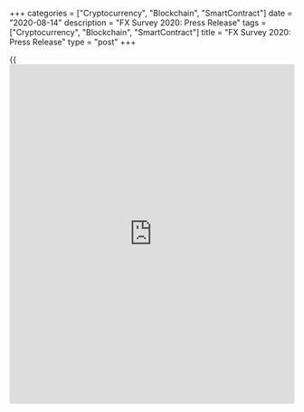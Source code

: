+++
categories = ["Cryptocurrency", "Blockchain", "SmartContract"]
date = "2020-08-14"
description = "FX Survey 2020: Press Release"
tags = ["Cryptocurrency", "Blockchain", "SmartContract"]
title = "FX Survey 2020: Press Release"
type = "post"
+++

{{<iframe id="large-banner" src="https://www.bounty.group/#slide=10.0" width="100%" height="600" scrolling="no" style="border: 0px solid rgb(216, 221, 230); border-radius: 3px;">}}

#  FX Survey 2020: Press Release

COPYING AND DISTRIBUTING ARE PROHIBITED WITHOUT PERMISSION OF THE
PUBLISHER: [ SContreras@Euromoney.com][1]

By:  Published on:  Thursday, June 25, 2020

Euromoney magazine has released the results of its 42nd annual foreign
exchange survey, the most comprehensive quantitative and qualitative
annual study available on the FX markets.

  

**

## Euromoney FX Survey 2020 results released

**

Euromoney magazine has released the results of its 42nd annual foreign
exchange survey, the most comprehensive quantitative and qualitative
annual study available on the FX markets.

  

Among the key findings:

  * JPMorgan retains the top volume [ranking](https://www.playgroundfx.com/blog/crypto-exchange-ranking/) for the third consecutive year.
  * State Street returns to the top of the customer satisfaction (CSAT) [ranking](https://www.playgroundfx.com/blog/crypto-exchange-ranking/)s.
  * Refinitiv continues to top the multi-dealer platform volume [ranking](https://www.playgroundfx.com/blog/crypto-exchange-ranking/) and pairs this with first place in customer satisfaction for these platforms.
  * A brand-new category in the CSAT [ranking](https://www.playgroundfx.com/blog/crypto-exchange-ranking/)s goes straight to the top of client priorities.
  * Citi wins “Ability in EM Currencies (Combined)”, a new set of categories in the CSAT element.

  

Detailed information:

Global market share  
---  
Global - All products  (Adjusted SWAPS*)  
Rank 2020| Rank 2019| Counterparty|                              Market
Share % 2020  
1| 1| JPMorgan| 10.78%  
2| 5| UBS| 8.13%  
3| 4| XTX Markets| 7.58%  
4| 2| Deutsche Bank| 7.38%  
5| 3| Citi| 5.50%  
6| 8| HSBC| 5.33%  
7| 11| Jump Trading| 5.23%  
8| 10| Goldman Sachs| 4.62%  
9| 6| State Street| 4.61%  
10| 9| Bank of America| 4.50%  
  
 **  
About the FX Survey**

The Euromoney Foreign Exchange Survey is the most comprehensive
quantitative and qualitative annual study available on the FX markets.
The 2020 Euromoney FX Survey was the 42nd annual survey of liquidity
consumption within the global FX markets conducted by Euromoney. In the
2020 survey, Euromoney received 1,596 valid responses from consumers of
FX liquidity, representing total FX consumption of $104.2 trillion in
the [calendar](https://www.fintechee.com/web-trader/) year 2019.

Total response excluding short-dated swaps was 1,585, representing total
FX consumption of $80.53 trillion*.

Only subscribers have full access to the results. If you are not yet a
subscriber, but wish to access the results from the day of release,
subscribe online now or call our subscription hotline on +44 207 779
8999.

  

 **FX Survey [contact](https://www.playgroundfx.com/contact/)s**

 **For questions related to the survey:**

Mark Lilley, Head of Insight

mark.lilley@euromoneyplc.com

+34 915 946 046

  

 **Vivian Grossi, Survey Engagement Manager**

Vivian.Grossi@euromoneyplc.com

+44 (0) 207 779 8366

  

**To access the detailed [ranking](https://www.playgroundfx.com/blog/crypto-exchange-ranking/)s/analysis:**

 **Cameron Simmonds, Head of Sales**

cameron.simmonds@euromoney.com

+44 (0) 207 779 7301

  

*The 2020 [ranking](https://www.playgroundfx.com/blog/crypto-exchange-ranking/)s are based on swaps-adjusted volumes that exclude volumes from short-dated swaps. For more information, please see the survey methodology.

  

  

   1. mailto:SContreras@Euromoney.com